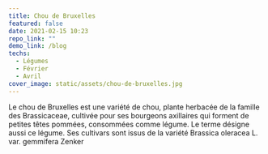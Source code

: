 ```yaml
---
title: Chou de Bruxelles
featured: false
date: 2021-02-15 10:23
repo_link: ""
demo_link: /blog
techs:
  - Légumes
  - Février
  - Avril
cover_image: static/assets/chou-de-bruxelles.jpg
---
```


Le chou de Bruxelles est une variété de chou, plante herbacée de la famille des Brassicaceae, cultivée pour ses bourgeons axillaires qui forment de petites têtes pommées, consommées comme légume. Le terme désigne aussi ce légume. Ses cultivars sont issus de la variété Brassica oleracea L. var. gemmifera Zenker
